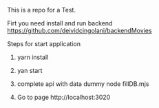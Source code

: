 This is a repo for a Test.

Firt you need install and run backend
https://github.com/deividcingolani/backendMovies


Steps for start application
1) yarn install
2) yan start
3) complete api with data dummy 
   node fillDB.mjs

4) Go to page http://localhost:3020


